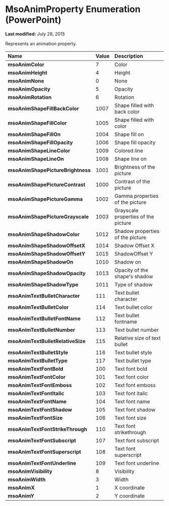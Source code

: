 
# MsoAnimProperty Enumeration (PowerPoint)

 **Last modified:** July 28, 2015

Represents an animation property. 


|**Name**|**Value**|**Description**|
|:-----|:-----|:-----|
| **msoAnimColor**|7|Color|
| **msoAnimHeight**|4|Height|
| **msoAnimNone**|0|None|
| **msoAnimOpacity**|5|Opacity|
| **msoAnimRotation**|6|Rotation|
| **msoAnimShapeFillBackColor**|1007|Shape filled with back color|
| **msoAnimShapeFillColor**|1005|Shape filled with color|
| **msoAnimShapeFillOn**|1004|Shape fill on|
| **msoAnimShapeFillOpacity**|1006|Shape fill opacity|
| **msoAnimShapeLineColor**|1009|Colored line|
| **msoAnimShapeLineOn**|1008|Shape line on|
| **msoAnimShapePictureBrightness**|1001|Brightness of the picture|
| **msoAnimShapePictureContrast**|1000|Contrast of the picture|
| **msoAnimShapePictureGamma**|1002|Gamma properties of the picture|
| **msoAnimShapePictureGrayscale**|1003|Grayscale properties of the picture|
| **msoAnimShapeShadowColor**|1012|Shadow properties of the picture|
| **msoAnimShapeShadowOffsetX**|1014|Shadow Offset X|
| **msoAnimShapeShadowOffsetY**|1015|ShadowOffset Y|
| **msoAnimShapeShadowOn**|1010|Shadow on|
| **msoAnimShapeShadowOpacity**|1013|Opacity of the shape's shadow|
| **msoAnimShapeShadowType**|1011|Type of shadow|
| **msoAnimTextBulletCharacter**|111|Text bullet character|
| **msoAnimTextBulletColor**|114|Text bullet color|
| **msoAnimTextBulletFontName**|112|Text bullet fontname|
| **msoAnimTextBulletNumber**|113|Text bullet number|
| **msoAnimTextBulletRelativeSize**|115|Relative size of text bullet |
| **msoAnimTextBulletStyle**|116|Text bullet style|
| **msoAnimTextBulletType**|117|Text bullet type|
| **msoAnimTextFontBold**|100|Text font bold|
| **msoAnimTextFontColor**|101|Text font color|
| **msoAnimTextFontEmboss**|102|Text font emboss|
| **msoAnimTextFontItalic**|103|Text font italic|
| **msoAnimTextFontName**|104|Text font name|
| **msoAnimTextFontShadow**|105|Text font shadow|
| **msoAnimTextFontSize**|106|Text font size|
| **msoAnimTextFontStrikeThrough**|110|Text font strikethrough|
| **msoAnimTextFontSubscript**|107|Text font subscript|
| **msoAnimTextFontSuperscript**|108|Text font superscript|
| **msoAnimTextFontUnderline**|109|Text font underline|
| **msoAnimVisibility**|8|Visibility|
| **msoAnimWidth**|3|Width|
| **msoAnimX**|1|X coordinate|
| **msoAnimY**|2|Y coordinate|
